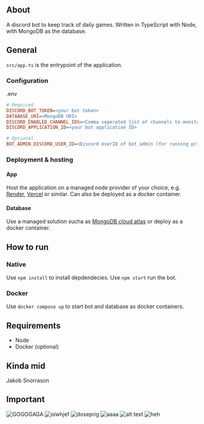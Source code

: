 ## About

A discord bot to keep track of daily games.
Written in TypeScript with Node, with MongoDB as the database.

## General

`src/app.ts` is the entrypoint of the application.

### Configuration
 
 
.env

```ini
# Required
DISCORD_BOT_TOKEN=<your bot token>
DATABASE_URI=<MongoDB URI>
DISCORD_ENABLED_CHANNEL_IDS=<Comma seperated list of channels to monitor>
DISCORD_APPLICATION_ID=<your bot application ID>

# Optional
BOT_ADMIN_DISCORD_USER_ID=<Discord UserID of bot admin (for running privileged commands)>
```

### Deployment & hosting

#### App

Host the application on a managed node provider of your choice, e.g. [Render](https://render.com/), [Vercel](https://vercel.com/) or similar. Can also be deployed as a docker container.

#### Database

Use a managed solution sucha as [MongoDB cloud atlas](https://www.mongodb.com/cloud/atlas/register) or deploy as a docker container.

## How to run

### Native

Use `npm install` to install depdendecies.
Use `npm start` run the bot.

### Docker

Use `docker compose up` to start bot and database as docker containers.

## Requirements

- Node
- Docker (optional)

## Kinda mid

Jakob Snorrason

## Important

![GOGOGAGA](https://preview.redd.it/0za8b7dxvjjc1.png?auto=webp&s=d9a37170213f061f85092018180fec1ae978c603)
![oiwhjef](https://preview.redd.it/y695104kc2kc1.jpeg?auto=webp&s=d5c3fbc971b3dffa7d6e98175552a0b769b59abe)
![doseprig](https://preview.redd.it/5b5vnwrqw7ic1.jpeg?auto=webp&s=967571fcd4820526b1aab7a791b8645f43b6eee0)
![aaaa](https://preview.redd.it/4h20trvx6rjc1.jpeg?auto=webp&s=5efa36a08d5aed6e50948c13ca4e68a15097aa60)
![alt text](https://encrypted-tbn0.gstatic.com/images?q=tbn:ANd9GcQpqco1WRNZ8asCn0qcNHARzEAjGltEeC0_LuRR0qaQQw&s)
![heh](https://preview.redd.it/gpmdbeztdsjc1.jpeg?width=1170&format=pjpg&auto=webp&s=f450cabd2af040ae594d285747e96c4863809048)
